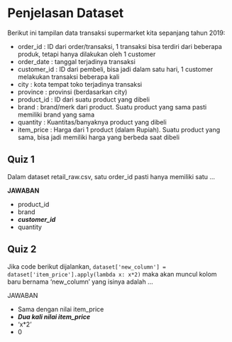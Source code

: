 # Penjelasan Dataset

Berikut ini tampilan data transaksi supermarket kita sepanjang tahun 2019:<br>

- order_id : ID dari order/transaksi, 1 transaksi bisa terdiri dari beberapa produk, tetapi hanya dilakukan oleh 1 customer<br>
- order_date : tanggal terjadinya transaksi<br>
- customer_id : ID dari pembeli, bisa jadi dalam satu hari, 1 customer melakukan transaksi beberapa kali<br>
- city : kota tempat toko terjadinya transaksi<br>
- province : provinsi (berdasarkan city)<br>
- product_id : ID dari suatu product yang dibeli<br>
- brand : brand/merk dari product. Suatu product yang sama pasti memiliki brand yang sama<br>
- quantity : Kuantitas/banyaknya product yang dibeli<br>
- item_price : Harga dari 1 product (dalam Rupiah). Suatu product yang sama, bisa jadi memiliki harga yang berbeda saat dibeli<br>

## Quiz 1

Dalam dataset retail_raw.csv, satu order_id pasti hanya memiliki satu …<br>

**JAWABAN**

- product_id
- brand
- **_customer_id_**
- quantity

## Quiz 2

Jika code berikut dijalankan,
<code>dataset['new_column'] = dataset['item_price'].apply(lambda x: x\*2)</code>
maka akan muncul kolom baru bernama ‘new_column’ yang isinya adalah ...

JAWABAN

- Sama dengan nilai item_price
- **_Dua kali nilai item_price_**
- ‘x\*2’
- 0
